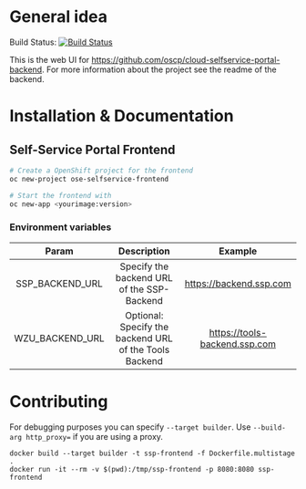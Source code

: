 # General idea
Build Status: [![Build Status](https://travis-ci.org/oscp/cloud-selfservice-portal-frontend.svg?branch=master)](https://travis-ci.org/oscp/cloud-selfservice-portal-frontend)

This is the web UI for https://github.com/oscp/cloud-selfservice-portal-backend. For more information about the project see the readme of the backend.

# Installation & Documentation
## Self-Service Portal Frontend
```bash
# Create a OpenShift project for the frontend
oc new-project ose-selfservice-frontend

# Start the frontend with
oc new-app <yourimage:version>
```

### Environment variables
**Param**|**Description**|**Example**
:-----:|:-----:|:-----:
SSP\_BACKEND\_URL|Specify the backend URL of the SSP-Backend|https://backend.ssp.com
WZU\_BACKEND\_URL|Optional: Specify the backend URL of the Tools Backend|https://tools-backend.ssp.com

# Contributing
For debugging purposes you can specify `--target builder`. Use `--build-arg http_proxy=` if you are using a proxy.
```
docker build --target builder -t ssp-frontend -f Dockerfile.multistage .
docker run -it --rm -v $(pwd):/tmp/ssp-frontend -p 8080:8080 ssp-frontend
```
